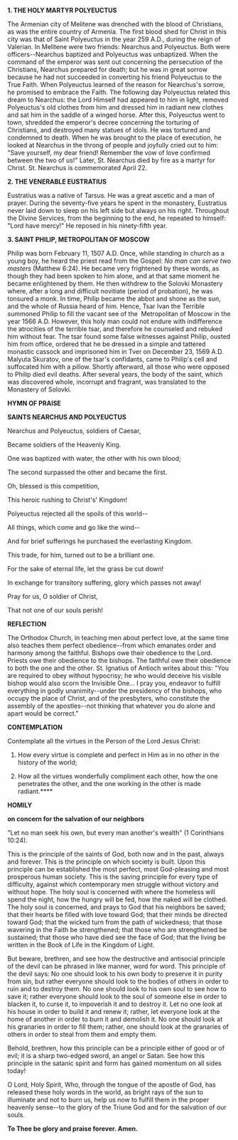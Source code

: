 
**1. THE HOLY MARTYR POLYEUCTUS**

The Armenian city of Melitene was drenched with the blood of Christians, as was the entire country of Armenia. The first blood shed for Christ in this city was that of Saint Polyeuctus in the year 259 A.D., during the reign of Valerian. In Melitene were two friends: Nearchus and Polyeuctus. Both were officers--Nearchus baptized and Polyeuctus was unbaptized. When the command of the emperor was sent out concerning the persecution of the Christians, Nearchus prepared for death; but he was in great sorrow because he had not succeeded in converting his friend Polyeuctus to the True Faith. When Polyeuctus learned of the reason for Nearchus's sorrow, he promised to embrace the Faith. The following day Polyeuctus related this dream to Nearchus: the Lord Himself had appeared to him in light, removed Polyeuctus's old clothes from him and dressed him in radiant new clothes and sat him in the saddle of a winged horse. After this, Polyeuctus went to town, shredded the emperor's decree concerning the torturing of Christians, and destroyed many statues of idols. He was tortured and condemned to death. When he was brought to the place of execution, he looked at Nearchus in the throng of people and joyfully cried out to him: "Save yourself, my dear friend! Remember the vow of love confirmed between the two of us!" Later, St. Nearchus died by fire as a martyr for Christ. St. Nearchus is commemorated April 22.

**2. THE VENERABLE EUSTRATIUS**

Eustratius was a native of Tarsus. He was a great ascetic and a man of prayer. During the seventy-five years he spent in the monastery, Eustratius never laid down to sleep on his left side but always on his right. Throughout the Divine Services, from the beginning to the end, he repeated to himself: "Lord have mercy!" He reposed in his ninety-fifth year.

**3. SAINT PHILIP, METROPOLITAN OF MOSCOW**

Philip was born February 11, 1507 A.D. Once, while standing in church as a young boy, he heard the priest read from the Gospel: *No man can serve two masters* (Matthew 6:24). He became very frightened by these words, as though they had been spoken to him alone, and at that same moment he became enlightened by them. He then withdrew to the Solovki Monastery where, after a long and difficult novitiate (period of probation), he was tonsured a monk. In time, Philip became the abbot and shone as the sun, and the whole of Russia heard of him. Hence, Tsar Ivan the Terrible summoned Philip to fill the vacant see of the  Metropolitan of Moscow in the year 1566 A.D. However, this holy man could not endure with indifference the atrocities of the terrible tsar, and therefore he counseled and rebuked him without fear. The tsar found some false witnesses against Philip, ousted him from office, ordered that he be dressed in a simple and tattered monastic cassock and imprisoned him in Tver on December 23, 1569 A.D. Malyuta Skuratov, one of the tsar's confidants, came to Philip's cell and suffocated him with a pillow. Shortly afterward, all those who were opposed to Philip died evil deaths. After several years, the body of the saint, which was discovered whole, incorrupt and fragrant, was translated to the Monastery of Solovki.



**HYMN OF PRAISE**

**SAINTS NEARCHUS AND POLYEUCTUS**

Nearchus and Polyeuctus, soldiers of Caesar,

Became soldiers of the Heavenly King.

One was baptized with water, the other with his own blood;

The second surpassed the other and became the first.

Oh, blessed is this competition,

This heroic rushing to Christ's' Kingdom!

Polyeuctus rejected all the spoils of this world--

All things, which come and go like the wind--

And for brief sufferings he purchased the everlasting Kingdom.

This trade, for him, turned out to be a brilliant one.

For the sake of eternal life, let the grass be cut down!

In exchange for transitory suffering, glory which passes not away!

Pray for us, O soldier of Christ,

That not one of our souls perish!


**REFLECTION**


The Orthodox Church, in teaching men about perfect love, at the same time also teaches them perfect obedience--from which emanates order and harmony among the faithful. Bishops owe their obedience to the Lord. Priests owe their obedience to the bishops. The faithful owe their obedience to both the one and the other. St. Ignatius of Antioch writes about this: "You are required to obey without hypocrisy; he who would deceive his visible bishop would also scorn the Invisible One... I pray you, endeavor to fulfill everything in godly unanimity--under the presidency of the bishops, who occupy the place of Christ, and of the presbyters, who constitute the assembly of the apostles--not thinking that whatever you do alone and apart would be correct."


**CONTEMPLATION**



Contemplate all the virtues in the Person of the Lord Jesus Christ:

1.  How every virtue is complete and perfect in Him as in no other in the history of the world;

1.  How all the virtues wonderfully compliment each other, how the one penetrates the other, and the one working in the other is made radiant.****


**HOMILY**



**on concern for the salvation of our neighbors**

"Let no man seek his own, but every man another's wealth" (1 Corinthians 10:24).

This is the principle of the saints of God, both now and in the past, always and forever. This is the principle on which society is built. Upon this principle can be established the most perfect, most God-pleasing and most prosperous human society. This is the saving principle for every type of difficulty, against which contemporary men struggle without victory and without hope. The holy soul is concerned with where the homeless will spend the night, how the hungry will be fed, how the naked will be clothed. The holy soul is concerned, and prays to God that his neighbors be saved; that their hearts be filled with love toward God; that their minds be directed toward God; that the wicked turn from the path of wickedness; that those wavering in the Faith be strengthened; that those who are strengthened be sustained; that those who have died see the face of God; that the living be written in the Book of Life in the Kingdom of Light.

But beware, brethren, and see how the destructive and antisocial principle of the devil can be phrased in like manner, word for word. This principle of the devil says: No one should look to his own body to preserve it in purity from sin, but rather everyone should look to the bodies of others in order to ruin and to destroy them. No one should look to his own soul to see how to save it; rather everyone should look to the soul of someone else in order to blacken it, to curse it, to impoverish it and to destroy it. Let no one look at his house in order to build it and renew it; rather, let everyone look at the home of another in order to burn it and demolish it. No one should look at his granaries in order to fill them; rather, one should look at the granaries of others in order to steal from them and empty them. 

Behold, brethren, how this principle can be a principle either of good or of evil; it is a sharp two-edged sword, an angel or Satan. See how this principle in the satanic spirit and form has gained momentum on all sides today!

O Lord, Holy Spirit, Who, through the tongue of the apostle of God, has released these holy words in the world, as bright rays of the sun to illuminate and not to burn us, help us now to fulfill them in the proper heavenly sense--to the glory of the Triune God and for the salvation of our souls.

**To Thee be glory and praise forever. Amen.**

 
